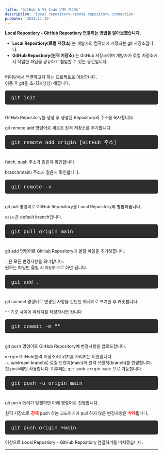 ```yaml
---
title: 'GitHub & VS Code 연동 가이드'
description: 'local repository-remote repository connection'
pubDate: '2024.11.10'
---
```


**Local Repostiory - GitHub Repostiory 연결하는 방법을 알아보겠습니다.**

- **Local Repostiory(로컬 저장소)** 는 개발자의 컴퓨터에 저장되는 git 저장소입니다.
- **GitHub Repostiory(원격 저장소)** 는 GitHub 저장소이며 개발자가 로컬 저장소에서 작업한
  파일을 공유하고 협업할 수 있는 공간입니다.

<br/>
터미널에서 연결하고자 하는 프로젝트로 이동합니다.

<br>
이동 후 git을 초기화(생성) 해줍니다.

<div class="terminal">
git init
</div>

<br>
GitHub Repository를 생성 후 생성된 Repository의 주소를 복사합니다.

git remote add 명령어로 새로운 원격 저장소를 추가합니다.

<div class="terminal">
git remote add origin [GitHub 주소]
</div>

<br>
fetch, push 주소가 같은지 확인합니다.

branch(main) 주소가 같은지 확인합니다.

<div class="terminal">
git remote -v
</div>

<br>
git pull 명령어로 GitHub Repository를 Local Repository와 병합해줍니다.

`main` 은 default branch입니다.

<div class="terminal">
git pull origin main
</div>

<br>
git add 명령어로 GitHub Repository에 올릴 파일을 추가해줍니다.

`.` 은 모든 변경사항을 의미합니다.  
원하는 파일만 올릴 시 `파일명` 으로 하면 됩니다.

<div class="terminal">
git add .
</div>

<br>
git commit 명령어로 변경된 사항을 간단한 메세지로 표기한 후 커밋합니다.

`""` 기호 사이에 메세지를 작성하시면 됩니다.

<div class="terminal">
git commit -m ""
</div>

<br>
git push 명령어로 GitHub Repository에 변경사항을 업로드합니다.

`origin` GitHub(원격 저장소)의 위치를 가리키는 이름입니다.  
`-u` upstream branch로 로컬 브랜치(main)과 원격 브랜치(branch)를 연결합니다.  
첫 push에만 사용합니다. 이후에는 `git push origin main` 으로 가능합니다.

<div class="terminal">
git push -u origin main
</div>

<br>
git push 에러가 발생하면 아래 명령어로 진행합니다.

원격 저장소로 <span style="color: red; font-weight: bold;">강제</span> push 하는 코드이기에 pull 하지 않은 변경사항은 <span style="color: red; font-weight: bold;">삭제</span>됩니다.

<div class="terminal">
git push origin +main
</div>

이상으로 Local Repostiory - GitHub Repostiory 연결하기를 마치겠습니다.

---

<style>
h1 {
    font-size: 2em;
    margin-bottom: 20px;
    color: #34495E;
}


.terminal {
    background-color: #2d2d2d; 
    color: #ffffff; 
    padding: 15px 10px 10px 20px;
    border-radius: 5px;
    font-family: 'Courier New', monospace;
    font-size: 17px;
    line-height: 1.2;
    overflow-x: auto;
    margin: 15px 0;
}
</style>

<script
  src="https://utteranc.es/client.js"
  repo="tjsgh1217/tjsgh1217.github.io"
  issue-term="pathname"
  theme="github-light"
  crossorigin="anonymous"
  async
></script>
